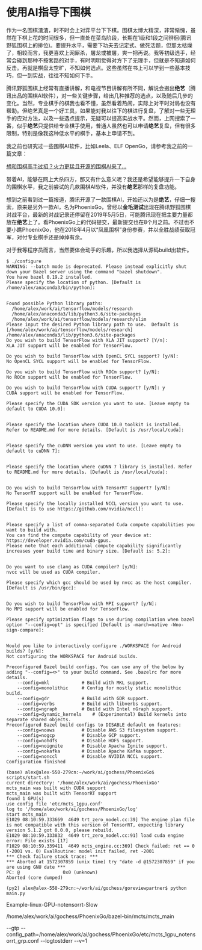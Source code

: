 # 使用AI指导下围棋

作为一名围棋渣渣，时不时会上对弈平台下下棋。围棋太博大精深，非常惭愧，虽然在下棋上花的时间很多，但一直处在菜鸟阶段，长期在1级和1段之间徘徊(腾讯野狐围棋上的排位)。要提升水平，需要下功夫去记定式、做死活题，但那太枯燥了，相较而言，我更喜欢上网厮杀，屠龙或被屠，爽一把再说。我等初级选手，经常会碰到那种不按套路的对手，有时明明觉得对方下了无理手，但就是不知道如何反击。再就是棋盘太空旷，不知如何选点。这些虽然在书上可以学到一些基本技巧，但一到实战，往往不知如何下手。

腾讯野狐围棋上经常有直播讲解，和电视节目讲解有所不同，解说会搬出**绝艺**（腾讯出品的围棋AI软件），对一些关键步骤，给出几种推荐的选点，以及随后几步的变化。当然，专业棋手的棋我也看不懂，虽然看着热闹，实际上对平时对局也没有帮助。但绝艺真是一个好工具，如果能对我以往下的棋进行复盘，了解对一些无理手的应对方法，以及一些选点提示，无疑可以提高实战水平。然而，上网搜索了一番，似乎**绝艺**只提供给专业棋手使用，普通人虽然也可以申请**绝艺**复盘，但有很多限制，特别是像我这种低水平的棋手，基本上申请不到。

我之前也研究过一些围棋AI软件，比如Leela、ELF OpenGo，请参考我之前的一篇文章：

[想和围棋高手过招？火力更猛且开源的围棋AI来了...](https://mp.weixin.qq.com/s?__biz=MzI3NTQyMzEzNQ==&mid=2247484935&idx=1&sn=079cb5510e11fc48d0d5dbe831ca7213&chksm=eb044cf7dc73c5e13a8f7a98e1dbdad5166aee2768de95371cec89c787a7019618f46b7b0ca0&token=504277048&lang=zh_CN#rd)

带着AI，能够在网上大杀四方，那又有什么意义呢？我还是希望能够提升一下自身的围棋水平，我之前尝试的几款围棋AI软件，并没有**绝艺**那样的复盘功能。

想到之前看到过一篇报道，腾讯开源了一款围棋AI，开始还以为是**绝艺**，仔细一搜索，原来是另外一款AI，名为PhoenixGo，曾经以**金毛测试**出现在腾讯野狐围棋对战平台，最新的对战记录还停留在2019年5月5日，可能腾讯现在把主要力量都放在**绝艺**上了。看PhoenixGo上的代码提交，最新提交也在8个月之前。不过也不要小瞧PhoenixGo，他在2018年4月以“凤凰围棋”身份参赛，并以全胜战绩获取冠军，对付专业棋手还是绰绰有余。

对于我等程序员而言，当然要体会动手的乐趣，所以我选择从源码build出软件。

```
$ ./configure
WARNING: --batch mode is deprecated. Please instead explicitly shut down your Bazel server using the command "bazel shutdown".
You have bazel 0.19.2 installed.
Please specify the location of python. [Default is /home/alex/anaconda3/bin/python]: 


Found possible Python library paths:
  /home/alex/work/ai/tensorflow/models/research
  /home/alex/anaconda3/lib/python3.6/site-packages
  /home/alex/work/ai/tensorflow/models/research/slim
Please input the desired Python library path to use.  Default is [/home/alex/work/ai/tensorflow/models/research]
/home/alex/anaconda3/lib/python3.6/site-packages
Do you wish to build TensorFlow with XLA JIT support? [Y/n]: 
XLA JIT support will be enabled for TensorFlow.

Do you wish to build TensorFlow with OpenCL SYCL support? [y/N]: 
No OpenCL SYCL support will be enabled for TensorFlow.

Do you wish to build TensorFlow with ROCm support? [y/N]: 
No ROCm support will be enabled for TensorFlow.

Do you wish to build TensorFlow with CUDA support? [y/N]: y
CUDA support will be enabled for TensorFlow.

Please specify the CUDA SDK version you want to use. [Leave empty to default to CUDA 10.0]: 


Please specify the location where CUDA 10.0 toolkit is installed. Refer to README.md for more details. [Default is /usr/local/cuda]: 


Please specify the cuDNN version you want to use. [Leave empty to default to cuDNN 7]: 


Please specify the location where cuDNN 7 library is installed. Refer to README.md for more details. [Default is /usr/local/cuda]: 


Do you wish to build TensorFlow with TensorRT support? [y/N]: 
No TensorRT support will be enabled for TensorFlow.

Please specify the locally installed NCCL version you want to use. [Default is to use https://github.com/nvidia/nccl]: 


Please specify a list of comma-separated Cuda compute capabilities you want to build with.
You can find the compute capability of your device at: https://developer.nvidia.com/cuda-gpus.
Please note that each additional compute capability significantly increases your build time and binary size. [Default is: 5.2]: 


Do you want to use clang as CUDA compiler? [y/N]: 
nvcc will be used as CUDA compiler.

Please specify which gcc should be used by nvcc as the host compiler. [Default is /usr/bin/gcc]: 


Do you wish to build TensorFlow with MPI support? [y/N]: 
No MPI support will be enabled for TensorFlow.

Please specify optimization flags to use during compilation when bazel option "--config=opt" is specified [Default is -march=native -Wno-sign-compare]: 


Would you like to interactively configure ./WORKSPACE for Android builds? [y/N]: 
Not configuring the WORKSPACE for Android builds.

Preconfigured Bazel build configs. You can use any of the below by adding "--config=<>" to your build command. See .bazelrc for more details.
	--config=mkl         	# Build with MKL support.
	--config=monolithic  	# Config for mostly static monolithic build.
	--config=gdr         	# Build with GDR support.
	--config=verbs       	# Build with libverbs support.
	--config=ngraph      	# Build with Intel nGraph support.
	--config=dynamic_kernels	# (Experimental) Build kernels into separate shared objects.
Preconfigured Bazel build configs to DISABLE default on features:
	--config=noaws       	# Disable AWS S3 filesystem support.
	--config=nogcp       	# Disable GCP support.
	--config=nohdfs      	# Disable HDFS support.
	--config=noignite    	# Disable Apacha Ignite support.
	--config=nokafka     	# Disable Apache Kafka support.
	--config=nonccl      	# Disable NVIDIA NCCL support.
Configuration finished
```

```
(base) alex@alex-550-279cn:~/work/ai/gochess/PhoenixGo$ scripts/start.sh 
current directory: '/home/alex/work/ai/gochess/PhoenixGo'
mcts_main was built with CUDA support
mcts_main was built with TensorRT support
found 1 GPU(s)
use config file 'etc/mcts_1gpu.conf'
log to '/home/alex/work/ai/gochess/PhoenixGo/log'
start mcts_main
E1029 08:10:59.333669  4649 trt_zero_model.cc:39] The engine plan file is not compatible with this version of TensorRT, expecting library version 5.1.2 got 0.0.0, please rebuild.
E1029 08:10:59.333832  4649 trt_zero_model.cc:91] load cuda engine error: File exists [17]
F1029 08:10:59.339411  4649 mcts_engine.cc:369] Check failed: ret == 0 (-2001 vs. 0) EvalRoutine: model init failed, ret -2001
*** Check failure stack trace: ***
*** Aborted at 1572307859 (unix time) try "date -d @1572307859" if you are using GNU date ***
PC: @                0x0 (unknown)
Aborted (core dumped)
```

```
(py2) alex@alex-550-279cn:~/work/ai/gochess/goreviewpartner$ python main.py
```

Example-linux-GPU-notensorrt-Slow

/home/alex/work/ai/gochess/PhoenixGo/bazel-bin/mcts/mcts_main

--gtp --config_path=/home/alex/work/ai/gochess/PhoenixGo/etc/mcts_1gpu_notensorrt_grp.conf --logtostderr --v=1